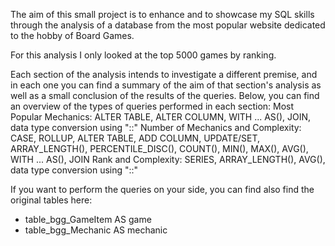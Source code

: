 The aim of this small project is to enhance and to showcase my SQL skills through the analysis of a database from the most popular website dedicated to the hobby of Board Games.

For this analysis I only looked at the top 5000 games by ranking.

Each section of the analysis intends to investigate a different premise, and in each one you can find a summary of the aim of that section's analysis as well as a small conclusion of the results of the queries.
Below, you can find an overview of the types of queries performed in each section:
Most Popular Mechanics: ALTER TABLE, ALTER COLUMN, WITH ... AS(), JOIN, data type conversion using "::"
Number of Mechanics and Complexity: CASE, ROLLUP, ALTER TABLE, ADD COLUMN, UPDATE/SET, ARRAY_LENGTH(), PERCENTILE_DISC(), COUNT(), MIN(), MAX(), AVG(), WITH ... AS(), JOIN
Rank and Complexity: SERIES, ARRAY_LENGTH(), AVG(), data type conversion using "::"


If you want to perform the queries on your side, you can find also find the original tables here:
- table_bgg_GameItem AS game
- table_bgg_Mechanic AS mechanic





